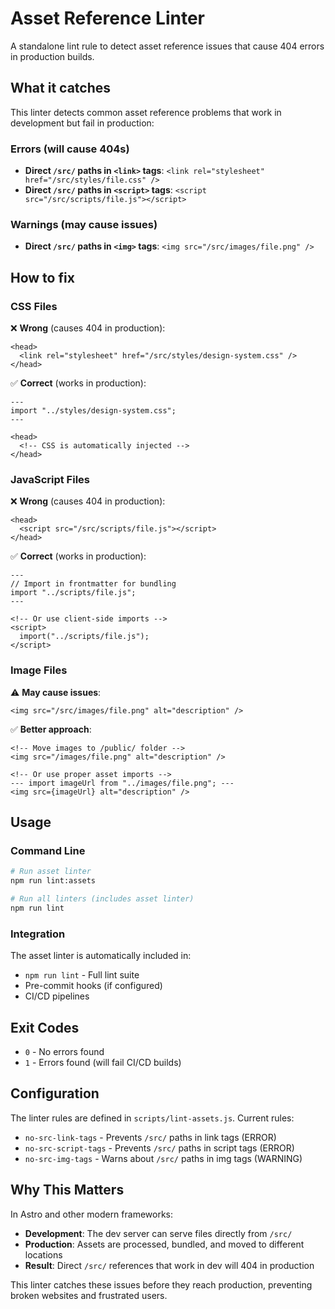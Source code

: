 # Asset Reference Linter

A standalone lint rule to detect asset reference issues that cause 404 errors in production builds.

## What it catches

This linter detects common asset reference problems that work in development but fail in production:

### Errors (will cause 404s)

- **Direct `/src/` paths in `<link>` tags**: `<link rel="stylesheet" href="/src/styles/file.css" />`
- **Direct `/src/` paths in `<script>` tags**: `<script src="/src/scripts/file.js"></script>`

### Warnings (may cause issues)

- **Direct `/src/` paths in `<img>` tags**: `<img src="/src/images/file.png" />`

## How to fix

### CSS Files

❌ **Wrong** (causes 404 in production):

```astro
<head>
  <link rel="stylesheet" href="/src/styles/design-system.css" />
</head>
```

✅ **Correct** (works in production):

```astro
---
import "../styles/design-system.css";
---

<head>
  <!-- CSS is automatically injected -->
</head>
```

### JavaScript Files

❌ **Wrong** (causes 404 in production):

```astro
<head>
  <script src="/src/scripts/file.js"></script>
</head>
```

✅ **Correct** (works in production):

```astro
---
// Import in frontmatter for bundling
import "../scripts/file.js";
---

<!-- Or use client-side imports -->
<script>
  import("../scripts/file.js");
</script>
```

### Image Files

⚠️ **May cause issues**:

```astro
<img src="/src/images/file.png" alt="description" />
```

✅ **Better approach**:

```astro
<!-- Move images to /public/ folder -->
<img src="/images/file.png" alt="description" />

<!-- Or use proper asset imports -->
--- import imageUrl from "../images/file.png"; ---
<img src={imageUrl} alt="description" />
```

## Usage

### Command Line

```bash
# Run asset linter
npm run lint:assets

# Run all linters (includes asset linter)
npm run lint
```

### Integration

The asset linter is automatically included in:

- `npm run lint` - Full lint suite
- Pre-commit hooks (if configured)
- CI/CD pipelines

## Exit Codes

- `0` - No errors found
- `1` - Errors found (will fail CI/CD builds)

## Configuration

The linter rules are defined in `scripts/lint-assets.js`. Current rules:

- `no-src-link-tags` - Prevents `/src/` paths in link tags (ERROR)
- `no-src-script-tags` - Prevents `/src/` paths in script tags (ERROR)
- `no-src-img-tags` - Warns about `/src/` paths in img tags (WARNING)

## Why This Matters

In Astro and other modern frameworks:

- **Development**: The dev server can serve files directly from `/src/`
- **Production**: Assets are processed, bundled, and moved to different locations
- **Result**: Direct `/src/` references that work in dev will 404 in production

This linter catches these issues before they reach production, preventing broken websites and frustrated users.
